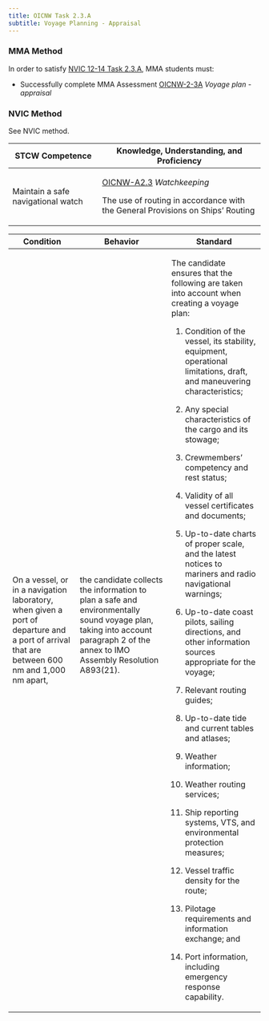 ```yaml
---
title: OICNW Task 2.3.A 
subtitle: Voyage Planning - Appraisal
---
```



### MMA Method

In order to satisfy  [NVIC 12-14  Task  2.3.A](/stcw23/assets/images/nvic-12-14.pdf), MMA students must:

* Successfully complete MMA Assessment  [OICNW-2-3A](OICNW-2-3A) *Voyage plan - appraisal*


### NVIC Method

<a onclick="togglevisibility('nvic_methods')" >See NVIC method.</a>

<div id='nvic_methods' class='hide'>

<table>
<thead>
<tr>
<th class='forty'> STCW Competence </th>
<th class='sixty'> Knowledge, Understanding, and Proficiency </th>
</tr>
</thead>




<tbody>
<tr><td markdown='1'>

Maintain a safe navigational watch

</td><td markdown='1'>

[OICNW-A2.3](../../tables/21.html#OICNW-A2.3) *Watchkeeping*

The use of routing in accordance with the General Provisions on Ships’ Routing

</td></tr>


</tbody>
</table>


<table>
<thead>
<tr><th class='twenty'>  Condition </th><th class='twenty'> Behavior </th><th  class='sixty'>Standard </th></tr>
</thead>
<tbody >



<tr><td markdown='1'>

On a vessel, or in a navigation laboratory, when given a port of departure and a port of arrival that are between 600 nm and 1,000 nm apart,

</td><td markdown='1'>

the candidate collects the information to plan a safe and environmentally sound voyage plan, taking into account paragraph 2 of the annex to IMO Assembly Resolution A893(21).

<br>

<div class="tooltip">
<span class="tooltiptext">
</span>
</div>


</td><td markdown='1'>

The candidate ensures that the following are taken into account when creating a voyage plan:

1. Condition of the vessel, its stability, equipment, operational limitations, draft, and maneuvering characteristics;

2. Any special characteristics of the cargo and its stowage;

3. Crewmembers’ competency and rest status;

4. Validity of all vessel certificates and documents;

5. Up-to-date charts of proper scale, and the latest notices to mariners and radio navigational warnings;

6. Up-to-date coast pilots, sailing directions, and other information sources appropriate for the voyage;

7. Relevant routing guides;

8. Up-to-date tide and current tables and atlases;

9. Weather information;

10. Weather routing services;

11. Ship reporting systems, VTS, and environmental protection measures;

12. Vessel traffic density for the route;

13. Pilotage requirements and information exchange; and

14. Port information, including emergency response capability.

</td></tr>
</tbody>
</table>
</div>
